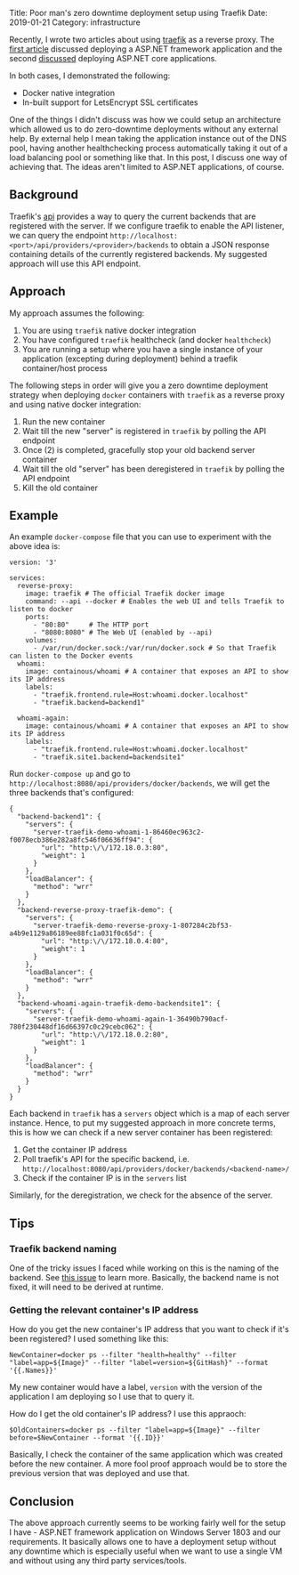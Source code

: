 Title: Poor man's zero downtime deployment setup using Traefik
Date: 2019-01-21
Category: infrastructure

Recently, I wrote two articles about using [traefik](https://traefik.io/) as a reverse proxy. The [first article](https://blog.codeship.com/setting-up-traefik-as-a-reverse-proxy-for-asp-net-applications/)
discussed deploying a  ASP.NET framework application and the second [discussed](https://blog.codeship.com/use-cloudbees-codeship-pro-for-ci-and-traefik-for-asp-net-applications/) deploying ASP.NET core applications. 

In both cases, I demonstrated the following:

- Docker native integration
- In-built support for LetsEncrypt SSL certificates

One of the things I didn't discuss was how we could setup an architecture which allowed us to do zero-downtime 
deployments without any external help. By external help I mean taking the application instance out of the DNS pool,
having another healthchecking process automatically taking it out of a load balancing pool or something like that.
In this post, I discuss one way of achieving that. The ideas aren't limited to ASP.NET applications, of course.

## Background

Traefik's [api](https://docs.traefik.io/configuration/api/) provides a way to query the current backends that
are registered with the server. If we configure traefik to enable the API listener, we can query the endpoint
`http://localhost:<port>/api/providers/<provider>/backends` to obtain a JSON response containing details of
the currently registered backends. My suggested approach will use this API endpoint.

## Approach

My approach assumes the following:

1. You are using `traefik` native docker integration
2. You have configured `traefik` healthcheck (and docker `healthcheck`)
3. You are running a setup where you have a single instance of your application (excepting during deployment) behind a traefik
   container/host process

The following steps in order will give you a zero downtime deployment strategy when deploying `docker` containers 
with `traefik` as a reverse proxy and using native docker integration:

1. Run the new container
2. Wait till the new "server" is registered in `traefik` by polling the API endpoint
3. Once (2) is completed, gracefully stop your old backend server container
4. Wait till the old "server" has been deregistered in `traefik` by polling the API endpoint
5. Kill the old container

## Example

An example `docker-compose` file that you can use to experiment with the above idea is:

```
version: '3'

services:
  reverse-proxy:
    image: traefik # The official Traefik docker image
    command: --api --docker # Enables the web UI and tells Traefik to listen to docker
    ports:
      - "80:80"     # The HTTP port
      - "8080:8080" # The Web UI (enabled by --api)
    volumes:
      - /var/run/docker.sock:/var/run/docker.sock # So that Traefik can listen to the Docker events
  whoami:
    image: containous/whoami # A container that exposes an API to show its IP address
    labels:
      - "traefik.frontend.rule=Host:whoami.docker.localhost"
      - "traefik.backend=backend1"

  whoami-again:
    image: containous/whoami # A container that exposes an API to show its IP address
    labels:
      - "traefik.frontend.rule=Host:whoami.docker.localhost"
      - "traefik.site1.backend=backendsite1"
```

Run `docker-compose up` and go to `http://localhost:8080/api/providers/docker/backends`, we will get the three 
backends that's configured:

```
{
  "backend-backend1": {
    "servers": {
      "server-traefik-demo-whoami-1-86460ec963c2-f0078ecb386e282a8fc546f06636ff94": {
        "url": "http:\/\/172.18.0.3:80",
        "weight": 1
      }
    },
    "loadBalancer": {
      "method": "wrr"
    }
  },
  "backend-reverse-proxy-traefik-demo": {
    "servers": {
      "server-traefik-demo-reverse-proxy-1-807284c2bf53-a4b9e1129a86189ee88fc1a031f0c65d": {
        "url": "http:\/\/172.18.0.4:80",
        "weight": 1
      }
    },
    "loadBalancer": {
      "method": "wrr"
    }
  },
  "backend-whoami-again-traefik-demo-backendsite1": {
    "servers": {
      "server-traefik-demo-whoami-again-1-36490b790acf-780f230448df16d66397c0c29cebc062": {
        "url": "http:\/\/172.18.0.2:80",
        "weight": 1
      }
    },
    "loadBalancer": {
      "method": "wrr"
    }
  }
}
```

Each backend in `traefik` has a `servers` object which is a map of each server instance. Hence, to put my suggested approach
in more concrete terms, this is how we can check if a new server container has been registered:

1. Get the container IP address
2. Poll traefik's API for the specific backend, i.e. `http://localhost:8080/api/providers/docker/backends/<backend-name>/`
3. Check if the container IP is in the `servers` list

Similarly, for the deregistration, we check for the absence of the server.

## Tips

### Traefik backend naming

One of the tricky issues I faced while working on this is the naming of the backend. See [this issue](https://github.com/containous/traefik/issues/4284)
to learn more. Basically, the backend name is not fixed, it will need to be derived at runtime.

### Getting the relevant container's IP address

How do you get the new container's IP address that you want to check if it's been registered? I used something like this:

```
NewContainer=docker ps --filter "health=healthy" --filter "label=app=${Image}" --filter "label=version=${GitHash}" --format '{{.Names}}'
```

My new container would have a label, `version` with the version of the application I am deploying so I use that to query it.

How do I get the old container's IP address? I use this appraoch:

```
$OldContainers=docker ps --filter "label=app=${Image}" --filter before=$NewContainer --format '{{.ID}}'
```

Basically, I check the container of the same application which was created before the new container. A more fool proof
approach would be to store the previous version that was deployed and use that.


## Conclusion

The above approach currently seems to be working fairly well for the setup I have - ASP.NET framework application on Windows Server 1803
and our requirements. It basically allows one to have a deployment setup without any downtime which is especially useful when 
we want to use a single VM and without using any third party services/tools.
